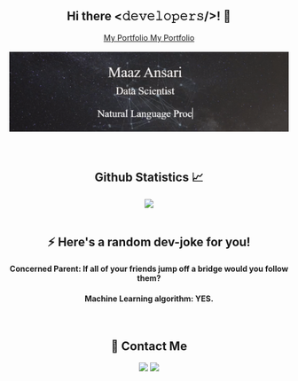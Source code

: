 <div align="center">
<h2> Hi there <𝚍𝚎𝚟𝚎𝚕𝚘𝚙𝚎𝚛𝚜/>! 👋 </h2>
<a href="https://maaz-ansari.github.io", target="_blank"> My Portfolio </a>
<a href="#" onclick='window.open("https://maaz-ansari.github.io");return false;'> My Portfolio </a>
<br>
<br>
<img src="https://github.com/maaz-ansari/maaz-ansari/blob/main/ezgif.com-gif-maker.gif"></h2>
</div>

<br>
<br>
<h2 align="center"> Github Statistics 📈 </h2>
  
  
<div align="center"> 
  
  <a href="">
      <img align="center" src="https://github-readme-stats.vercel.app/api/top-langs/?username=maaz-ansari&theme=react&line_height=40&hide=css"/>
    </a>
   
<br>
<br>
<h2 align="center">⚡ Here's a random dev-joke for you! </h2>  
<h4> Concerned Parent: If all of your friends jump off a bridge would you follow them? </h4>
<h4> Machine Learning algorithm: YES. </h4>

<br>
<h2 align="center">💬 Contact Me</h2>  
<a href="https://www.linkedin.com/in/maaz-ansari-755360166" target="_blank"><img src="https://img.shields.io/badge/LinkedIn-%230077B5.svg?&style=flat-square&logo=linkedin&logoColor=white"></a>
<a href="https://www.instagram.com/maaz_ansari_" target="_blank"><img src="https://img.shields.io/badge/Instagram-%23E4405F.svg?&style=flat-square&logo=instagram&logoColor=white" target="_blank"></a>
</div>

<!--
**maaz-ansari/maaz-ansari** is a ✨ _special_ ✨ repository because its `README.md` (this file) appears on your GitHub profile.

Here are some ideas to get you started:

- 🔭 I’m currently working on ...
- 🌱 I’m currently learning ...
- 👯 I’m looking to collaborate on ...
- 🤔 I’m looking for help with ...
- 💬 Ask me about ...
- 📫 How to reach me: ...
- 😄 Pronouns: ...
- ⚡ Fun fact: ...
-->
